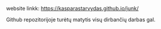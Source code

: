 website linkk: https://kasparastarvydas.github.io/junk/

Github repozitorijoje turėtų matytis visų dirbančių darbas gal.
